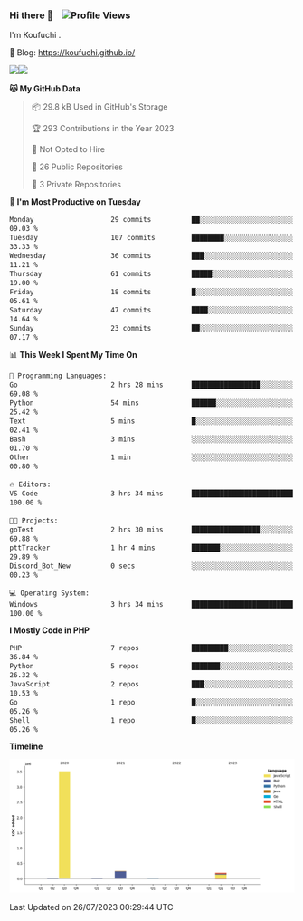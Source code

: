 ### Hi there 👋 &nbsp;&nbsp; ![Profile Views](http://img.shields.io/badge/Profile%20Views-122-blue)

I'm Koufuchi . 

📔 Blog: <https://koufuchi.github.io/>

<img align="" height="137px" src="https://github-readme-stats.vercel.app/api?username=Koufuchi&hide=issues,contribs&show_icons=true&line_height=21&theme=radical&locale=en" /><img align="" height="137px" src="https://github-readme-stats.vercel.app/api/top-langs/?username=Koufuchi&layout=compact&hide=blade,html,css&theme=radical&locale=en" />

<!--START_SECTION:waka-->
**🐱 My GitHub Data** 

> 📦 29.8 kB Used in GitHub's Storage 
 > 
> 🏆 293 Contributions in the Year 2023
 > 
> 🚫 Not Opted to Hire
 > 
> 📜 26 Public Repositories 
 > 
> 🔑 3 Private Repositories 
 > 
📅 **I'm Most Productive on Tuesday** 

```text
Monday                   29 commits          ██░░░░░░░░░░░░░░░░░░░░░░░   09.03 % 
Tuesday                  107 commits         ████████░░░░░░░░░░░░░░░░░   33.33 % 
Wednesday                36 commits          ███░░░░░░░░░░░░░░░░░░░░░░   11.21 % 
Thursday                 61 commits          █████░░░░░░░░░░░░░░░░░░░░   19.00 % 
Friday                   18 commits          █░░░░░░░░░░░░░░░░░░░░░░░░   05.61 % 
Saturday                 47 commits          ████░░░░░░░░░░░░░░░░░░░░░   14.64 % 
Sunday                   23 commits          ██░░░░░░░░░░░░░░░░░░░░░░░   07.17 % 
```


📊 **This Week I Spent My Time On** 

```text
💬 Programming Languages: 
Go                       2 hrs 28 mins       █████████████████░░░░░░░░   69.08 % 
Python                   54 mins             ██████░░░░░░░░░░░░░░░░░░░   25.42 % 
Text                     5 mins              █░░░░░░░░░░░░░░░░░░░░░░░░   02.41 % 
Bash                     3 mins              ░░░░░░░░░░░░░░░░░░░░░░░░░   01.70 % 
Other                    1 min               ░░░░░░░░░░░░░░░░░░░░░░░░░   00.80 % 

🔥 Editors: 
VS Code                  3 hrs 34 mins       █████████████████████████   100.00 % 

🐱‍💻 Projects: 
goTest                   2 hrs 30 mins       █████████████████░░░░░░░░   69.88 % 
pttTracker               1 hr 4 mins         ███████░░░░░░░░░░░░░░░░░░   29.89 % 
Discord_Bot_New          0 secs              ░░░░░░░░░░░░░░░░░░░░░░░░░   00.23 % 

💻 Operating System: 
Windows                  3 hrs 34 mins       █████████████████████████   100.00 % 
```

**I Mostly Code in PHP** 

```text
PHP                      7 repos             █████████░░░░░░░░░░░░░░░░   36.84 % 
Python                   5 repos             ███████░░░░░░░░░░░░░░░░░░   26.32 % 
JavaScript               2 repos             ███░░░░░░░░░░░░░░░░░░░░░░   10.53 % 
Go                       1 repo              █░░░░░░░░░░░░░░░░░░░░░░░░   05.26 % 
Shell                    1 repo              █░░░░░░░░░░░░░░░░░░░░░░░░   05.26 % 
```



**Timeline**

![Lines of Code chart](https://raw.githubusercontent.com/Koufuchi/Koufuchi/main/assets/bar_graph.png)


 Last Updated on 26/07/2023 00:29:44 UTC
<!--END_SECTION:waka-->


